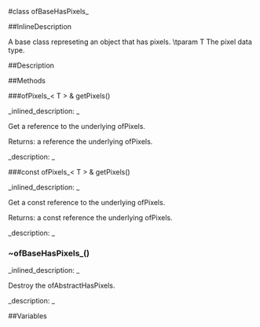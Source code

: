 #class ofBaseHasPixels_


<!--
_visible: True_
_advanced: True_
_istemplated: True_
_extends: ofAbstractHasPixels_
-->

##InlineDescription

A base class represeting an object that has pixels.
\tparam T The pixel data type.





##Description





##Methods



###ofPixels_< T > & getPixels()

<!--
_syntax: getPixels()_
_name: getPixels_
_returns: ofPixels_< T > &_
_returns_description: _
_parameters: _
_access: public_
_version_started: 006_
_version_deprecated: _
_summary: _
_constant: False_
_static: False_
_visible: True_
_advanced: False_
-->

_inlined_description: _

Get a reference to the underlying ofPixels.

Returns: a reference the underlying ofPixels.





_description: _







<!----------------------------------------------------------------------------->

###const ofPixels_< T > & getPixels()

<!--
_syntax: getPixels()_
_name: getPixels_
_returns: const ofPixels_< T > &_
_returns_description: _
_parameters: _
_access: public_
_version_started: 0.9.0_
_version_deprecated: _
_summary: _
_constant: False_
_static: False_
_visible: True_
_advanced: False_
-->

_inlined_description: _

Get a const reference to the underlying ofPixels.

Returns: a const reference the underlying ofPixels.





_description: _







<!----------------------------------------------------------------------------->

### ~ofBaseHasPixels_()

<!--
_syntax: ~ofBaseHasPixels_()_
_name: ~ofBaseHasPixels__
_returns: _
_returns_description: _
_parameters: _
_access: public_
_version_started: 007_
_version_deprecated: _
_summary: _
_constant: False_
_static: False_
_visible: True_
_advanced: False_
-->

_inlined_description: _

Destroy the ofAbstractHasPixels.





_description: _







<!----------------------------------------------------------------------------->

##Variables



